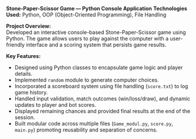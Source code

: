 **Stone-Paper-Scissor Game — Python Console Application**
**Technologies Used:** Python, OOP (Object-Oriented Programming), File Handling  

**Project Overview:**  
Developed an interactive console-based Stone-Paper-Scissor game using Python. The game allows users to play against the computer with a user-friendly interface and a scoring system that persists game results.

**Key Features:**
- Designed using Python classes to encapsulate game logic and player details.
- Implemented `random` module to generate computer choices.
- Incorporated a scoreboard system using file handling (`score.txt`) to log game history.
- Handled input validation, match outcomes (win/loss/draw), and dynamic updates to player and bot scores.
- Displayed remaining chances and provided final results at the end of the session.
- Built modular code across multiple files (`Game_modul.py`, `score.py`, `main.py`) promoting reusability and separation of concerns.

